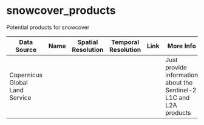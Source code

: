 # snowcover_products
Potential products for snowcover

| Data Source | Name | Spatial Resolution | Temporal Resolution | Link | More Info |
|-------------|------|--------------------|---------------------|------|-----------|
| Copernicus Global Land Service | | | | | Just provide information about the Sentinel-2 L1C and L2A products |

